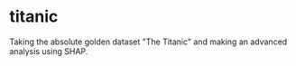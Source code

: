 # titanic
Taking the absolute golden dataset "The Titanic" and making an advanced analysis using SHAP. 
